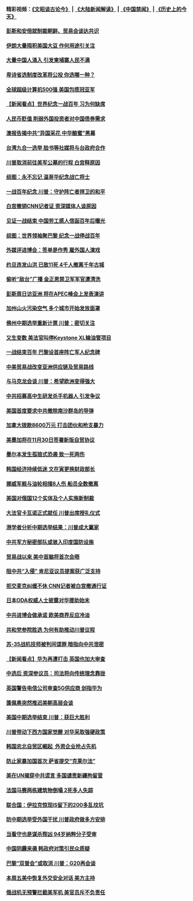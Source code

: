 #### 精彩视频：[《文昭谈古论今》](https://github.com/gfw-breaker/wenzhao/blob/master/README.md?t=11131531) | [《大陆新闻解读》](https://github.com/gfw-breaker/ntdtv-comedy/blob/master/README.md?t=11131531) | [《中国禁闻》](https://github.com/gfw-breaker/ntdtv-news/blob/master/README.md?t=11131531) | [《历史上的今天》](https://github.com/gfw-breaker/today-in-history/blob/master/README.md?t=11131531) 

#### [彭斯和安倍就制裁朝鲜、贸易会谈达共识](../pages/nsc418/n10848907.md?t=11131531) 

#### [伊朗大量囤积美国大豆 作何用途引关注](../pages/nsc418/n10848059.md?t=11131531) 

#### [大量中国人涌入 引发柬埔寨人民不满](../pages/nsc418/n10848622.md?t=11131531) 

#### [卑诗省选制度改革将公投 你选哪一种？](../pages/nsc418/n10847526.md?t=11131531) 

#### [全球超级计算机500强 美国包揽冠亚军](../pages/nsc418/n10847488.md?t=11131531) 

#### [【新闻看点】世界纪念一战百年 习为何缺席](../pages/nsc418/n10847292.md?t=11131531) 

#### [人民币贬值 削弱外国投资者对中国债券需求](../pages/nsc418/n10847506.md?t=11131531) 

#### [澳报告揭中共“异国采花 中华酿蜜”黑幕](../pages/nsc418/n10846837.md?t=11131531) 

#### [台湾九合一选举 脸书等社媒将与台政府合作](../pages/nsc418/n10847211.md?t=11131531) 

#### [川普取消前往美军公墓的行程 白宫释原因](../pages/nsc418/n10846670.md?t=11131531) 

#### [组图：永不忘记 温哥华纪念战亡将士](../pages/nsc418/n10845683.md?t=11131531) 

#### [一战百年纪念 川普：守护阵亡者捍卫的和平](../pages/nsc418/n10845450.md?t=11131531) 

#### [白宫撤销CNN记者证 资深媒体人谈原因](../pages/nsc418/n10845359.md?t=11131531) 

#### [见证一战结束 中国劳工感人信函百年后曝光](../pages/nsc418/n10845223.md?t=11131531) 

#### [组图：世界领袖聚巴黎 纪念一战停战百年](../pages/nsc418/n10845047.md?t=11131531) 

#### [外媒评进博会：签单是作秀 雇外国人演戏](../pages/nsc418/n10844281.md?t=11131531) 

#### [约旦连发山洪 已致11死 4千人撤离千年古城](../pages/nsc418/n10844615.md?t=11131531) 

#### [偷听“敌台”广播 金正恩禁卫军军官遭清洗](../pages/nsc418/n10844353.md?t=11131531) 

#### [彭斯周日访亚洲 将在APEC峰会上发表演讲](../pages/nsc418/n10844075.md?t=11131531) 

#### [加州山火污染空气 多个城市开始发放面罩](../pages/nsc418/n10844214.md?t=11131531) 

#### [佛州中期选举重新计票 川普：密切关注](../pages/nsc418/n10843995.md?t=11131531) 

#### [又生变数 美法官叫停Keystone XL输油管项目](../pages/nsc418/n10843752.md?t=11131531) 

#### [一战结束百年 巴黎设首座阵亡军人纪念碑](../pages/nsc418/n10843698.md?t=11131531) 

#### [中美贸易战改变亚洲供应链及贸易路线](../pages/nsc418/n10843491.md?t=11131531) 

#### [与马克龙会谈 川普：希望欧洲变得强大](../pages/nsc418/n10843329.md?t=11131531) 

#### [中共招募高中生研发杀手机器人 引发争议](../pages/nsc418/n10842419.md?t=11131531) 

#### [美国首度要求中共撤除南沙群岛的导弹](../pages/nsc418/n10842945.md?t=11131531) 

#### [加拿大拨款8600万元 打击团伙和枪支暴力](../pages/nsc418/n10842249.md?t=11131531) 

#### [美墨加将在11月30日签署新版自贸协议](../pages/nsc418/n10841572.md?t=11131531) 

#### [墨尔本发生孤狼式恐袭 致一死两伤](../pages/nsc418/n10840893.md?t=11131531) 

#### [韩国经济持续低迷 文在寅更换财政部长](../pages/nsc418/n10839960.md?t=11131531) 

#### [挪威军舰与油轮相撞8人伤 船员全数撤离](../pages/nsc418/n10841146.md?t=11131531) 

#### [美国对俄国12个实体及个人实施新制裁](../pages/nsc418/n10841109.md?t=11131531) 

#### [大法官卡瓦诺正式就任 川普出席授礼仪式](../pages/nsc418/n10840367.md?t=11131531) 

#### [港学者分析中期选举结果：川普成大赢家](../pages/nsc418/n10840095.md?t=11131531) 

#### [中共军方秘密部队或骇入印度国防设施](../pages/nsc418/n10839561.md?t=11131531) 

#### [贸易战以来 美中首脑将首次会晤](../pages/nsc418/n10839071.md?t=11131531) 

#### [阻中共“入侵” 肯尼亚议员提案获广泛支持](../pages/nsc418/n10839184.md?t=11131531) 

#### [拒交麦克纠缠不休 CNN记者被白宫撤通行证](../pages/nsc418/n10838526.md?t=11131531) 

#### [日本ODA权威人士披露对华援助始末](../pages/nsc418/n10838064.md?t=11131531) 

#### [中共进博会做承诺 欧美商界反应冷淡](../pages/nsc418/n10837102.md?t=11131531) 

#### [共和党参院胜选 为何有助推动川普议程](../pages/nsc418/n10836979.md?t=11131531) 

#### [苏-35战机技师被判间谍罪 暗指向中共泄密](../pages/nsc418/n10837017.md?t=11131531) 

#### [【新闻看点】华为再遭打击 英国也加大审查](../pages/nsc418/n10836745.md?t=11131531) 

#### [中选后 资深参议员：司法将向传统理念靠拢](../pages/nsc418/n10836636.md?t=11131531) 

#### [英国警告电信公司审查5G供应商 剑指华为](../pages/nsc418/n10836577.md?t=11131531) 

#### [蓬佩奥突然推迟美朝高层会谈](../pages/nsc418/n10836329.md?t=11131531) 

#### [美国中期选举结束 川普：获巨大胜利](../pages/nsc418/n10834872.md?t=11131531) 

#### [川普带动下西方国家觉醒 对华采取强硬政策](../pages/nsc418/n10834533.md?t=11131531) 

#### [韩国忠北自贸区崛起  外资企业抢占先机](../pages/nsc418/n10834775.md?t=11131531) 

#### [防止家暴加国首次 萨省提交“克莱尔法”](../pages/nsc418/n10834469.md?t=11131531) 

#### [美在UN揭穿中共谎言 多国谴责新疆拘留营](../pages/nsc418/n10834220.md?t=11131531) 

#### [法国马赛两栋建筑物倒塌 2死多人失踪](../pages/nsc418/n10834087.md?t=11131531) 

#### [联合国：伊拉克惊现IS留下的200多乱坟坑](../pages/nsc418/n10834036.md?t=11131531) 

#### [防中期选举受外国干扰 川普政府做多方安排](../pages/nsc418/n10834018.md?t=11131531) 

#### [当看守也是谋杀帮凶 94岁纳粹分子受审](../pages/nsc418/n10833872.md?t=11131531) 

#### [中国阴霾来袭 韩政府对策引民众质疑](../pages/nsc418/n10833148.md?t=11131531) 

#### [巴黎“双普会”或取消 川普：G20再会谈](../pages/nsc418/n10833220.md?t=11131531) 

#### [本周五美中恢复外交安全对话 美方主持](../pages/nsc418/n10833126.md?t=11131531) 

#### [俄战机无预警拦截美军机 美官员斥不负责任](../pages/nsc418/n10833077.md?t=11131531) 


